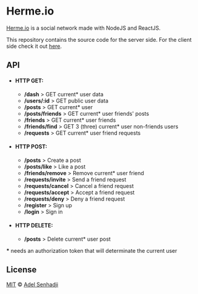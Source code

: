 # Herme<span>.</span>io

[Herme.io](#) is a social network made with NodeJS and ReactJS.

This repository contains the source code for the server side. For the client side check it out [here](https://github.com/adxl/herme.io_client).

## API

- #### HTTP GET:
  + **/dash** > GET current* user data
  + **/users/:id** > GET public user data
  + **/posts** > GET current* user
  + **/posts/friends** > GET current* user friends' posts     
  + **/friends** > GET current* user friends    
  + **/friends/find** > GET 3 (three) current* user non-friends users    
  + **/requests** > GET current* user friend requests     
- #### HTTP POST:
  + **/posts** > Create a post    
  + **/posts/like** > Like a post    
  + **/friends/remove** > Remove current* user friend    
  + **/requests/invite** > Send a friend request    
  + **/requests/cancel** > Cancel a friend request    
  + **/requests/accept** > Accept a friend request    
  + **/requests/deny** > Deny a friend request    
  + **/register** > Sign up    
  + **/login** > Sign in    
- #### HTTP DELETE:
  + **/posts** > Delete current* user post

**\*** needs an authorization token that will determinate the current user


## License

[MIT](https://github.com/adxl/herme.io_server/blob/master/LICENSE.md) &copy; [Adel Senhadji](https://github.com/adxl)
